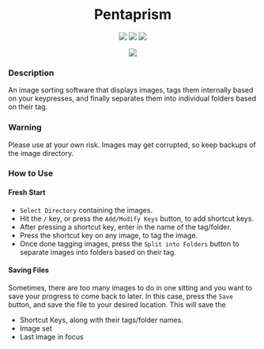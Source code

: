 <h1 align="center">Pentaprism</h1>

<p align="center">
	<a href="https://github.com/arcenter/pentaprism/releases"><img src="https://img.shields.io/github/v/release/arcenter/pentaprism?style=flat-square&include_prereleases&label=version" /></a>
	<a href="https://github.com/arcenter/pentaprism/releases"><img src="https://img.shields.io/github/downloads/arcenter/pentaprism/total.svg?style=flat-square" /></a>
	<a href="https://github.com/arcenter/pentaprism/issues"><img src="https://img.shields.io/github/issues-raw/arcenter/pentaprism.svg?style=flat-square&label=issues" /></a>
</p>

<p align="center">
  <img src="https://github.com/arcenter/pentaprism/assets/101260108/9fb7fdcb-4be9-4196-b5df-bee50dcebfba">
</p>

### Description
An image sorting software that displays images, tags them internally based on your keypresses, and finally separates them into individual folders based on their tag.

### Warning
Please use at your own risk. Images may get corrupted, so keep backups of the image directory.

### How to Use

#### Fresh Start
- `Select Directory` containing the images.
- Hit the `/` key, or press the `Add/Modify Keys` button, to add shortcut keys.
- After pressing a shortcut key, enter in the name of the tag/folder.
- Press the shortcut key on any image, to tag the image.
- Once done tagging images, press the `Split into Folders` button to separate images into folders based on their tag.

#### Saving Files
Sometimes, there are too many images to do in one sitting and you want to save your progress to come back to later. In this case, press the `Save` button, and save the file to your desired location. This will save the
- Shortcut Keys, along with their tags/folder names.
- Image set
- Last image in focus
